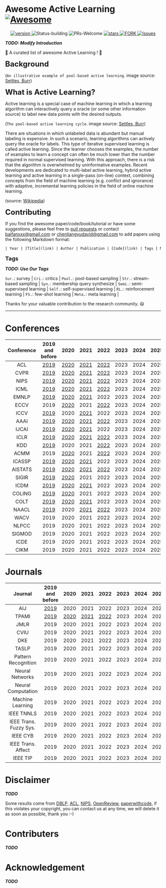 # Awesome Active Learning [![Awesome](https://awesome.re/badge.svg)](https://awesome.re)

<p align="center">
      <a href="https://img.shields.io/badge/version-v0.1.0-blue">
      <img alt="version" src="https://img.shields.io/badge/version-v0.1.0-blue?color=FF8000?color=009922" />
    </a>
  <a >
       <img alt="Status-building" src="https://img.shields.io/badge/Status-building-blue" />
      </a>
  <a >
       <img alt="PRs-Welcome" src="https://img.shields.io/badge/PRs-Welcome-red" />
      </a>
       <a href="https://github.com/Clearloveyuan/Awesome-Active-Learning/stargazers">
       <img alt="stars" src="https://img.shields.io/github/stars/Clearloveyuan/Awesome-Active-Learning" />
      </a>
      <a href="https://github.com/Clearloveyuan/Awesome-Active-Learning/network/members">
       <img alt="FORK" src="https://img.shields.io/github/forks/Clearloveyuan/Awesome-Active-Learning?color=FF8000" />
      </a>
    <a href="https://github.com/Clearloveyuan/Awesome-Active-Learning/issues">
      <img alt="Issues" src="https://img.shields.io/github/issues/Clearloveyuan/Awesome-Active-Learning?color=0088ff"/>
    </a>
    <br />
</p>

___TODO: Modify Introduction___

🤩 A curated list of awesome Active Learning ! 🤩

<font size=5><b> Background </b></font>


(`An illustrative example of pool-based active learning`. image source: [Settles, Burr](https://minds.wisconsin.edu/handle/1793/60660))

<font size=5><b> What is Active Learning? </b></font>

Active learning is a special case of machine learning in which a learning algorithm can interactively query a oracle (or some other information source) to label new data points with the desired outputs.

(`The pool-based active learning cycle`. image source: [Settles, Burr](https://minds.wisconsin.edu/handle/1793/60660))

There are situations in which unlabeled data is abundant but manual labeling is expensive. In such a scenario, learning algorithms can actively query the oracle for labels. This type of iterative supervised learning is called active learning. Since the learner chooses the examples, the number of examples to learn a concept can often be much lower than the number required in normal supervised learning. With this approach, there is a risk that the algorithm is overwhelmed by uninformative examples. Recent developments are dedicated to multi-label active learning, hybrid active learning and active learning in a single-pass (on-line) context, combining concepts from the field of machine learning (e.g. conflict and ignorance) with adaptive, incremental learning policies in the field of online machine learning.

(source: [Wikipedia](https://en.wikipedia.org/wiki/Active_learning_(machine_learning)))

<font size=5><b> Contributing </b></font>

If you find the awesome paper/code/book/tutorial or have some suggestions, please feel free to [pull requests](https://github.com/baifanxxx/awesome-active-learning/pulls) or contact <baifanxxx@gmail.com> or <chenliangyudavid@gmail.com> to add papers using the following Markdown format:

```txt
| Year | [Title](link) | Author | Publication | [Code](link) | Tags | Notes |
```

<font size=4><b> Tags </b></font>

___TODO: Use Our Tags___

`Sur.`: survey |  `Cri.`: critics |
`Pool.`: pool-based sampling |  `Str.`: stream-based sampling |  `Syn.`: membership query synthesize |
`Semi.`: semi-supervised learning |  `Self.`: self-supervised learning |  `RL.`: reinforcement learning |
`FS.`: few-shot learning |  `Meta.`: meta learning |

Thanks for your valuable contribution to the research community. 😃

---

# Conferences

| Conference |           2019 and before            |                 2020                 |                 2021                 |                 2022                 | 2023 | 2024 | 2025 |
|:----------:|:------------------------------------:|:------------------------------------:|:------------------------------------:|:------------------------------------:|:----:|:----:|:----:|
|    ACL     |   [2019](Paper_Summary/ACL2019.md)   |   [2020](Paper_Summary/ACL2020.md)   |   [2021](Paper_Summary/ACL2021.md)   |   [2022](Paper_Summary/ACL2022.md)   | 2023 | 2024 | 2025 |
|    CVPR    |  [2019](Paper_Summary/CVPR2019.md)   |  [2020](Paper_Summary/CVPR2020.md)   |  [2021](Paper_Summary/CVPR2021.md)   |  [2022](Paper_Summary/CVPR2022.md)   | 2023 | 2024 | 2025 |
|    NIPS    |  [2019](Paper_Summary/NIPS2019.md)   |  [2020](Paper_Summary/NIPS2020.md)   |  [2021](Paper_Summary/NIPS2021.md)   |  [2022](Paper_Summary/NIPS2022.md)   | 2023 | 2024 | 2025 |
|    ICML    |  [2019](Paper_Summary/ICML2019.md)   |  [2020](Paper_Summary/ICML2020.md)   |  [2021](Paper_Summary/ICML2021.md)   |  [2022](Paper_Summary/ICML2022.md)   | 2023 | 2024 | 2025 |
|   EMNLP    |  [2019](Paper_Summary/EMNLP2019.md)  |  [2020](Paper_Summary/EMNLP2020.md)  |  [2021](Paper_Summary/EMNLP2021.md)  |                 2022                 | 2023 | 2024 | 2025 |
|    ECCV    |                 2019                 |  [2020](Paper_Summary/ECCV2020.md)   |                 2021                 |  [2022](Paper_Summary/ECCV2022.md)   | 2023 | 2024 | 2025 |
|    ICCV    |  [2019](Paper_Summary/ICCV2019.md)   |                 2020                 |  [2021](Paper_Summary/ICCV2021.md)   |                 2022                 | 2023 | 2024 | 2025 |
|    AAAI    |  [2019](Paper_Summary/AAAI2019.md)   |  [2020](Paper_Summary/AAAI2020.md)   |  [2021](Paper_Summary/AAAI2021.md)   |  [2022](Paper_Summary/AAAI2022.md)   | 2023 | 2024 | 2025 |
|   IJCAI    |  [2019](Paper_Summary/IJCAI2019.md)  |  [2020](Paper_Summary/IJCAI2020.md)  |  [2021](Paper_Summary/IJCAI2021.md)  |                 2022                 | 2023 | 2024 | 2025 |
|    ICLR    |  [2019](Paper_Summary/ICLR2019.md)   |  [2020](Paper_Summary/ICLR2020.md)   |  [2021](Paper_Summary/ICLR2021.md)   |  [2022](Paper_Summary/ICLR2022.md)   | 2023 | 2024 | 2025 |
|    KDD     |   [2019](Paper_Summary/KDD2019.md)   |                 2020                 |                 2021                 |   [2022](Paper_Summary/KDD2022.md)   | 2023 | 2024 | 2025 |
|    ACMM    |                 2019                 |  [2020](Paper_Summary/ACMM2020.md)   |                 2021                 |  [2022](Paper_Summary/ACMM2022.md)   | 2023 | 2024 | 2025 |
|   ICASSP   | [2019](Paper_Summary/ICASSP2019.md)  | [2020](Paper_Summary/ICASSP2020.md)  | [2021](Paper_Summary/ICASSP2021.md)  |                 2022                 | 2023 | 2024 | 2025 |
|  AISTATS   | [2019](Paper_Summary/AISTATS2019.md) | [2020](Paper_Summary/AISTATS2020.md) | [2021](Paper_Summary/AISTATS2021.md) | [2022](Paper_Summary/AISTATS2022.md) | 2023 | 2024 | 2025 |
|   SIGIR    |  [2019](Paper_Summary/SIGIR2019.md)  |  [2020](Paper_Summary/SIGIR2020.md)  |                 2021                 |                 2022                 | 2023 | 2024 | 2025 |
|    ICDM    |  [2019](Paper_Summary/ICDM2019.md)   |  [2020](Paper_Summary/ICDM2020.md)   |  [2021](Paper_Summary/ICDM2021.md)   |                 2022                 | 2023 | 2024 | 2025 |
|   COLING   | [2019](Paper_Summary/COLING2019.md)  | [2020](Paper_Summary/COLING2020.md)  |                 2021                 |                 2022                 | 2023 | 2024 | 2025 |
|    COLT    |  [2019](Paper_Summary/COLT2019.md)   |  [2020](Paper_Summary/COLT2020.md)   |  [2021](Paper_Summary/COLT2021.md)   |                 2022                 | 2023 | 2024 | 2025 |
|   NAACL    |  [2019](Paper_Summary/NAACL2019.md)  |                 2020                 |  [2021](Paper_Summary/NAACL2021.md)  |  [2022](Paper_Summary/NAACL2022.md)  | 2023 | 2024 | 2025 |
|    WACV    |                 2019                 |                 2020                 |                 2021                 |                 2022                 | 2023 | 2024 | 2025 |
|   NLPCC    |                 2019                 |                 2020                 |                 2021                 |                 2022                 | 2023 | 2024 | 2025 |
|   SIGMOD   |                 2019                 |                 2020                 |                 2021                 |                 2022                 | 2023 | 2024 | 2025 |
|    ICDE    |                 2019                 |                 2020                 |                 2021                 |                 2022                 | 2023 | 2024 | 2025 |
|    CIKM    |                 2019                 |                 2020                 |                 2021                 |                 2022                 | 2023 | 2024 | 2025 |


# Journals

|        Journal         |          2019 and before           |                2020                |                2021                |                2022                | 2023 | 2024 | 2025 |
|:----------------------:|:----------------------------------:|:----------------------------------:|:----------------------------------:|:----------------------------------:|:----:|:----:|:----:|
|          AIJ           |  [2019](Paper_Summary/AIJ2019.md)  |                2020                |                2021                |                2022                | 2023 | 2024 | 2025 |
|         TPAMI          | [2019](Paper_Summary/TPAMI2019.md) | [2020](Paper_Summary/TPAMI2020.md) | [2021](Paper_Summary/TPAMI2021.md) | [2022](Paper_Summary/TPAMI2022.md) | 2023 | 2024 | 2025 |
|          JMLR          |                2019                |                2020                |                2021                |                2022                | 2023 | 2024 | 2025 |
|          CVIU          |                2019                |                2020                |                2021                |                2022                | 2023 | 2024 | 2025 |
|          DKE           |                2019                |                2020                |                2021                |                2022                | 2023 | 2024 | 2025 |
|         TASLP          |                2019                |                2020                |                2021                |                2022                | 2023 | 2024 | 2025 |
|  Pattern Recognition   |                2019                |                2020                |                2021                |                2022                | 2023 | 2024 | 2025 |
|    Neural Networks     |                2019                |                2020                |                2021                |                2022                | 2023 | 2024 | 2025 |
|   Neural Computation   |                2019                |                2020                |                2021                |                2022                | 2023 | 2024 | 2025 |
|    Machine Learning    |                2019                |                2020                |                2021                |                2022                | 2023 | 2024 | 2025 |
|       IEEE TNNLS       |                2019                |                2020                |                2021                |                2022                | 2023 | 2024 | 2025 |
| IEEE Trans. Fuzzy Sys. |                2019                |                2020                |                2021                |                2022                | 2023 | 2024 | 2025 |
|        IEEE CYB        |                2019                |                2020                |                2021                |                2022                | 2023 | 2024 | 2025 |
|   IEEE Trans. Affect   |                2019                |                2020                |                2021                |                2022                | 2023 | 2024 | 2025 |
|        IEEE TIP        |                2019                |                2020                |                2021                |                2022                | 2023 | 2024 | 2025 |


# Disclaimer

___TODO___

Some results come from [DBLP](https://dblp.org/), [ACL](https://aclanthology.org/), [NIPS](https://papers.nips.cc/), [OpenReview](https://openreview.net/),  [paperwithcode](https://paperswithcode.com/), if this violates your copyright, you can contact us at any time, we will delete it as soon as possible, thank you :-)

# Contributers

___TODO___

# Acknowledgement

___TODO___
